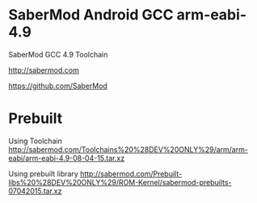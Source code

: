 SaberMod Android GCC arm-eabi-4.9
=====================================================

SaberMod GCC 4.9 Toolchain

http://sabermod.com

https://github.com/SaberMod

Prebuilt
==

Using Toolchain http://sabermod.com/Toolchains%20%28DEV%20ONLY%29/arm/arm-eabi/arm-eabi-4.9-08-04-15.tar.xz

Using prebuilt library http://sabermod.com/Prebuilt-libs%20%28DEV%20ONLY%29/ROM-Kernel/sabermod-prebuilts-07042015.tar.xz

